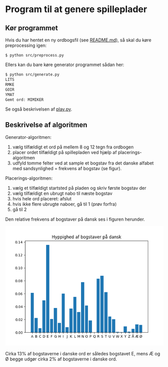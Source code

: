# Program til at genere spilleplader

## Kør programmet

Hvis du har hentet en ny ordbogsfil (see [README.md](./README.md)), så skal du køre preprocessing igen:

```
$ python src/preprocess.py
```

Ellers kan du bare køre generator programmet sådan her:

```
$ python src/generate.py
LITS
RMKE
GOIR
YMAT
Gemt ord: MIMIKER
```

Se også beskrivelsen af [play.py](./PLAY.md).

## Beskrivelse af algoritmen

Generator-algoritmen:
1. vælg tilfældigt et ord på mellem 8 og 12 tegn fra ordbogen
1. placer ordet tilfældigt på spillepladen ved hjælp af placerings-algoritmen
1. udfyld tomme felter ved at sample et bogstav fra det danske alfabet med sandsynlighed = frekvens af bogstav (se figur).

Placerings-algoritmen:

1. vælg et tilfældigt startsted på pladen og skriv første bogstav der
1. vælg tilfældigt en ubrugt nabo til næste bogstav
1. hvis hele ord placeret: afslut
1. hvis ikke flere ubrugte naboer, gå til 1 (prøv forfra)
1. gå til 2

Den relative frekvens af bogstaver på dansk ses i figuren herunder.

![](./images/frekvenser.png)

Cirka 13% af bogstaverne i danske ord er således bogstavet E, mens Æ og Ø begge udgør cirka 2% af bogstaverne i danske ord.
